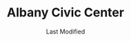 ---
layout: location-page
date: Last Modified
description: "Local COVID-19 testing is available at Albany Civic Center in Albany, Georgia, USA."
permalink: "locations/georgia/albany/albany-civic-center/"
tags:
  - locations
  - georgia
title: Albany Civic Center 
uniqueName: albany-civic-center
state: Georgia
stateAbbr: GA
hood: "Albany"
address: "100 W Oglethorpe Blvd"
city: "Albany"
zip: "31701"
zipsNearby: "31001 31620 31622 31701 31702 31703 31704 31705 31706 31707 31708 31721 31709 31719 31711 31712 39813 31714 39815 31716 39817 39819 31625 31720 31722 39823 39824 31626 39825 39826 31727 31803 31007 39827 39828 39829 31730 31627 39832 31733 39834 31013 31735 39836 39837 31738 31010 31015 31805 39840 39841 39842 31743 31744 39845 39846 31025 31806 31747 31749 31750 39851 39852 31753 39854 31632 31756 31041 39859 31760 39861 39862 31763 31637 31764 31051 31814 31815 31765 31063 39866 39867 31638 31768 31776 31788 31769 31639 39870 31771 31772 31773 31774 31068 31775 39877 31778 31739 31779 31070 31071 31072 31780 31781 31824 31782 31783 31825 31079 31081 31784 39885 31084 39886 31787 31647 31789 31790 31791 31757 31758 31792 31799 31793 31794 31795 31091 31092 31796 31832 39897 36319 36027 36072 36343 36373" 
mapUrl: "http://maps.apple.com/?q=Albany+Civic+Center&address=100+W+Oglethorpe+Blvd,Albany,Georgia,31701"
locationType: Drive-thru
phone: ""
website: "www.augustaexpresscare.org"
onlineBooking: true
closed: undefined
closedUpdate: May 23rd, 2020
notes: ""
days: Contact for hours of operation.
ctaMessage: Schedule a test
ctaUrl: "www.augustaexpresscare.org"
---